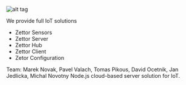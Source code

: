 

![alt tag](https://dl.dropboxusercontent.com/u/10799605/zettor_small.png)


We provide full IoT solutions
- Zettor Sensors
- Zettor Server
- Zettor Hub
- Zettor Client
- Zetor Configuration
 
Team:
Marek Novak, Pavel Valach, Tomas Pikous, David Ocetnik, Jan Jedlicka, Michal Novotny 
Node.js cloud-based server solution for IoT.
